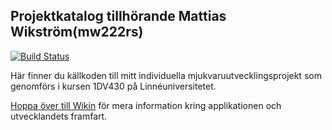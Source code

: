 ## Projektkatalog tillhörande Mattias Wikström(mw222rs)

[![Build Status](https://magnum.travis-ci.com/1dv430/mw222rs-project.svg?token=qxeTPsBjzxAJwZECo7Z2&branch=master)](https://magnum.travis-ci.com/1dv430/mw222rs-project)

Här finner du källkoden till mitt individuella mjukvaruutvecklingsprojekt som genomförs i kursen 1DV430 på Linnéuniversitetet.

[Hoppa över till Wikin](../../wiki) för mera information kring applikationen och utvecklandets framfart.
